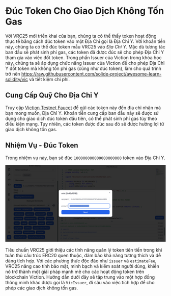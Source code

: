 # Đúc Token Cho Giao Dịch Không Tốn Gas

Với VRC25 mới triển khai của bạn, chúng ta có thể thấy token hoạt động thực tế bằng cách đúc token vào một Địa Chỉ gọi là Địa Chỉ Y. Với khoản tiền này, chúng ta có thể đúc token mẫu VRC25 vào *Địa Chỉ Y*. Mặc dù tương tác ban đầu sẽ phát sinh phí gas, các token đã được đúc sẽ cho phép Địa Chỉ Y tham gia vào việc đốt token. Trong phần Issuer của Viction trong khóa học này, chúng ta sẽ áp dụng chức năng Issuer của Viction để cho phép Địa Chỉ Y đốt token mà không tốn phí gas (cũng như đúc token), làm cho quá trình trở nên https://raw.githubusercontent.com/solide-project/awesome-learn-solidity/vic và tiết kiệm chi phí.

## Cung Cấp Quỹ Cho Địa Chỉ Y

Truy cập [Viction Testnet Faucet](https://faucet-testnet.viction.xyz/) để gửi các token này đến địa chỉ nhận mà bạn mong muốn, Địa Chỉ Y. Khoản tiền cung cấp ban đầu này sẽ được sử dụng cho giao dịch đúc token đầu tiên, có thể phát sinh phí gas tùy theo điều kiện mạng. Tuy nhiên, các token được đúc sau đó sẽ được hưởng lợi từ giao dịch không tốn gas.

## Nhiệm Vụ - Đúc Token

Trong nhiệm vụ này, bạn sẽ đúc `100000000000000000000` token vào Địa Chỉ Y.

![](https://raw.githubusercontent.com/POLearn/victionary-everything-about-viction/refs/heads/master/content/assets/images/vrc25_mint.png)

Tiêu chuẩn VRC25 giới thiệu các tính năng quản lý token tiên tiến trong khi tuân thủ cấu trúc ERC20 quen thuộc, đảm bảo khả năng tương thích và dễ dàng tích hợp. Với các phương thức độc đáo như `issuer` và `estimateFee`, VRC25 nâng cao tính bảo mật, minh bạch và kiểm soát người dùng, khiến nó trở thành một giải pháp mạnh mẽ cho các hoạt động token trên blockchain Viction. Hướng dẫn dưới đây sẽ tập trung vào một hợp đồng thông minh khác được gọi là `VicIssuer`, đi sâu vào việc tích hợp để cho phép các giao dịch không tốn gas.